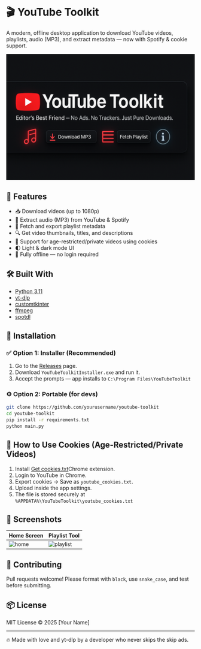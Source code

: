 
# 🎬 YouTube Toolkit

A modern, offline desktop application to download YouTube videos, playlists, audio (MP3), and extract metadata — now with Spotify & cookie support.

![screenshot](assets/banner.png)

## 🚀 Features

- 📥 Download videos (up to 1080p)
- 🎵 Extract audio (MP3) from YouTube & Spotify
- 📃 Fetch and export playlist metadata
- 🔍 Get video thumbnails, titles, and descriptions
- 🔐 Support for age-restricted/private videos using cookies
- 🌓 Light & dark mode UI
- 💾 Fully offline — no login required

## 🛠️ Built With

- [Python 3.11](https://www.python.org/)
- [yt-dlp](https://github.com/yt-dlp/yt-dlp)
- [customtkinter](https://github.com/TomSchimansky/CustomTkinter)
- [ffmpeg](https://ffmpeg.org/)
- [spotdl](https://github.com/spotDL/spotify-downloader)

## 📁 Installation

### ✅ Option 1: Installer (Recommended)
1. Go to the [Releases](https://github.com/yourusername/youtube-toolkit/releases) page.
2. Download `YouTubeToolkitInstaller.exe` and run it.
3. Accept the prompts — app installs to `C:\Program Files\YouTubeToolkit`

### ⚙️ Option 2: Portable (for devs)
```bash
git clone https://github.com/yourusername/youtube-toolkit
cd youtube-toolkit
pip install -r requirements.txt
python main.py
```

## 🧩 How to Use Cookies (Age-Restricted/Private Videos)
1. Install [Get cookies.txt](https://chromewebstore.google.com/detail/get-cookiestxt-locally/cclelndahbckbenkjhflpdbgdldlbecc)Chrome extension.
2. Login to YouTube in Chrome.
3. Export cookies → Save as `youtube_cookies.txt`.
4. Upload inside the app settings.
5. The file is stored securely at `%APPDATA%\YouTubeToolkit\youtube_cookies.txt`

## 📸 Screenshots

| Home Screen | Playlist Tool |
|-------------|----------------|
| ![home](assets/screens/home.png) | ![playlist](assets/screens/playlist.png) |

## 🤝 Contributing
Pull requests welcome! Please format with `black`, use `snake_case`, and test before submitting.

## 📦 License

MIT License © 2025 [Your Name]

---

🔥 Made with love and yt-dlp by a developer who never skips the skip ads.
